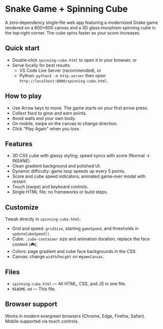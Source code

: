 # Snake Game + Spinning Cube

A zero‑dependency single‑file web app featuring a modernized Snake game rendered on a 600×600 canvas and a 3D glass‑morphism spinning cube in the top‑right corner. The cube spins faster as your score increases.

## Quick start

- Double‑click `spinning-cube.html` to open it in your browser, or
- Serve locally for best results:
  - VS Code Live Server (recommended), or
  - Python: `python3 -m http.server` then open `http://localhost:8000/spinning-cube.html`.

## How to play

- Use Arrow keys to move. The game starts on your first arrow press.
- Collect food to grow and earn points.
- Avoid walls and your own body.
- On mobile, swipe on the canvas to change direction.
- Click "Play Again" when you lose.

## Features

- 3D CSS cube with glassy styling; speed syncs with score (Normal → INSANE).
- Clean gradient background and polished UI.
- Dynamic difficulty: game loop speeds up every 5 points.
- Score and cube speed indicators; animated game‑over modal with restart.
- Touch (swipe) and keyboard controls.
- Single HTML file; no frameworks or build steps.

## Customize

Tweak directly in `spinning-cube.html`:

- Grid and speed: `gridSize`, starting `gameSpeed`, and thresholds in `updateCubeSpeed()`.
- Cube: `.cube-container` size and animation duration; replace the face content (🎮).
- Colors: page gradient and cube face backgrounds in the CSS.
- Canvas: change `width`/`height` on `#gameCanvas`.

## Files

- `spinning-cube.html` — All HTML, CSS, and JS in one file.
- `README.md` — This file.

## Browser support

Works in modern evergreen browsers (Chrome, Edge, Firefox, Safari). Mobile supported via touch controls.
